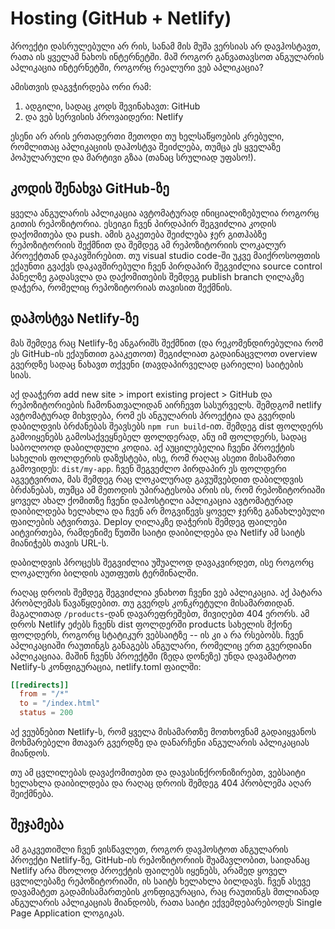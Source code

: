 # Hosting (GitHub + Netlify)

პროექტი დასრულებული არ რის, სანამ მის მუშა ვერსიას არ დავჰოსტავთ,
რათა ის ყველამ ნახოს ინტერნეტში. მაშ როგორ განვათავსოთ ანგულარის
აპლიკაცია ინტერნეტში, როგორც რეალური ვებ აპლიკაცია?

ამისთვის დაგვჭირდება ორი რამ:

1. ადგილი, სადაც კოდს შევინახავთ: GitHub
2. და ვებ სერვისის პროვაიდერი: Netlify

ესენი არ არის ერთადერთი მეთოდი თუ ხელსაწყოების კრებული, რომლითაც
აპლიკაციის დაჰოსტვა შეიძლება, თუმცა ეს ყველაზე პოპულარული და მარტივი
გზაა (თანაც სრულიად უფასო!).

## კოდის შენახვა GitHub-ზე

ყველა ანგულარის აპლიკაცია ავტომატურად ინიციალიზებულია როგორც გითის რეპოზიტორია.
ესეიგი ჩვენ პირდაპირ შეგვიძლია კოდის დაქომითება და push. ამის გაკეთება შეიძლება
ჯერ გითჰაბზე რეპოზიტორიის შექმნით და შემდეგ ამ რეპოზიტორიის ლოკალურ პროექტთან
დაკავშირებით. თუ visual studio code-ში უკვე მაიქროსოფთის ექაუნთი გვაქვს დაკავშირებული
ჩვენ პირდაპირ შეგვიძლია source control პანელზე გადასვლა და დაქომითების შემდეგ
publish branch ღილაკზე დაჭერა, რომელიც რეპოზიტორიას თავისით შექმნის.

## დაჰოსტვა Netlify-ზე

მას შემდეგ რაც Netlify-ზე ანგარიშს შექმნით (და რეკომენდირებულია რომ ეს GitHub-ის
ექაუნთით გააკეთოთ) შეგიძლიათ გადაინაცვლოთ overview გვერდზე სადაც ნახავთ თქვენი
(თავდაპირველად ცარიელი) საიტების სიას.

აქ დააჭერთ add new site > import existing project > GitHub და რეპოზიტორიების
ჩამონათვალიდან აირჩევთ სასურველს. შემდგომ netlify ავტომატურად მიხვდება, რომ
ეს ანგულარის პროექტია და გვერდის დაბილდვის ბრძანებას შეავსებს `npm run build`-ით.
შემდეგ dist ფოლდერს გამოიყენებს გამოსაქვეყნებელ ფოლდერად, ანუ იმ ფოლდერს, სადაც
საბოლოოდ დაბილდული კოდია. აქ აუცილებელია ჩვენი პროექტის სახელის ფოლდერის დაზუსტება,
ისე, რომ რაღაც ასეთი მისამართი გამოვიდეს: `dist/my-app`. ჩვენ შეგვეძლო პირდაპირ ეს
ფოლდერი აგვეტვირთა, მას შემდეგ რაც ლოკალურად გავუშვებდით დაბილდვის ბრძანებას, თუმცა ამ მეთოდის
უპირატესობა არის ის, რომ რეპოზიტორიაში ყოველ ახალ ქომითზე ჩვენი დაჰოსტილი
აპლიკაცია ავტომატურად დაიბილდება ხელახლა და ჩვენ არ მოგვიწევს ყოველ ჯერზე
განახლებული ფაილების ატვირთვა. Deploy ღილაკზე დაჭერის შემდეგ ფაილები აიტვირთება,
რამდენიმე წუთში საიტი დაიბილდება და Netlify ამ საიტს მიანიჭებს თავის URL-ს.

დაბილდვის პროცესს შეგვიძლია უშუალოდ დავაკვირდეთ, ისე როგორც ლოკალური ბილდის
აუთფუთს ტერმინალში.

რაღაც დროის შემდეგ შეგვიძლია ვნახოთ ჩვენი ვებ აპლიკაცია. აქ პატარა პრობლემას წავაწყდებით.
თუ გვერდს კონკრეტული მისამართიდან. მაგალითად `/products`-დან დავარეფრეშებთ, მივიღებთ
404 ერორს. ამ დროს Netlify ეძებს ჩვენს dist ფოლდერში products სახელის მქონე ფოლდერს,
როგორც სტატიკურ ვებსაიტზე -- ის კი ა რა რსებობს. ჩვენ აპლიკაციაში რაუთინგს განაგებს ანგულარი,
რომელიც ერთ გვერდიანი აპლიკაციაა. მაშინ ჩვენს პროექტში (ზედა დონეზე) უნდა დავამატოთ Netlify-ს
კონფიგურაცია, netlify.toml ფაილში:

```toml
[[redirects]]
  from = "/*"
  to = "/index.html"
  status = 200
```

აქ ვეუბნებით Netlify-ს, რომ ყველა მისამართზე მოთხოვნამ გადაიყვანოს მოხმარებელი მთავარ
გვერდზე და დანარჩენი ანგულარის აპლიკაციას მიანდოს.

თუ ამ ცვლილებას დავაქომითებთ და დავასინქრონიზირებთ, ვებსაიტი ხელახლა დაიბილდება
და რაღაც დროის შემდეგ 404 პრობლემა აღარ შეიქმნება.

## შეჯამება

ამ გაკვეთიშლი ჩვენ ვისწავლეთ, როგორ დავჰოსტოთ ანგულარის პროექტი Netlify-ზე, GitHub-ის
რეპოზიტორიის შუამავლობით, საიდანაც Netlify არა მხოლოდ პროექტის ფაილებს იყენებს, არამედ
ყოველ ცვლილებაზე რეპოზიტორიაში, ის საიტს ხელახლა ბილდავს. ჩვენ ასევე დავამატეთ გადამისამართების
კონფიგურაცია, რაც რაუთინგს მთლიანად ანგულარის აპლიკაციას მიანდობს, რათა საიტი ექვემდებარებოდეს
Single Page Application ლოგიკას.
